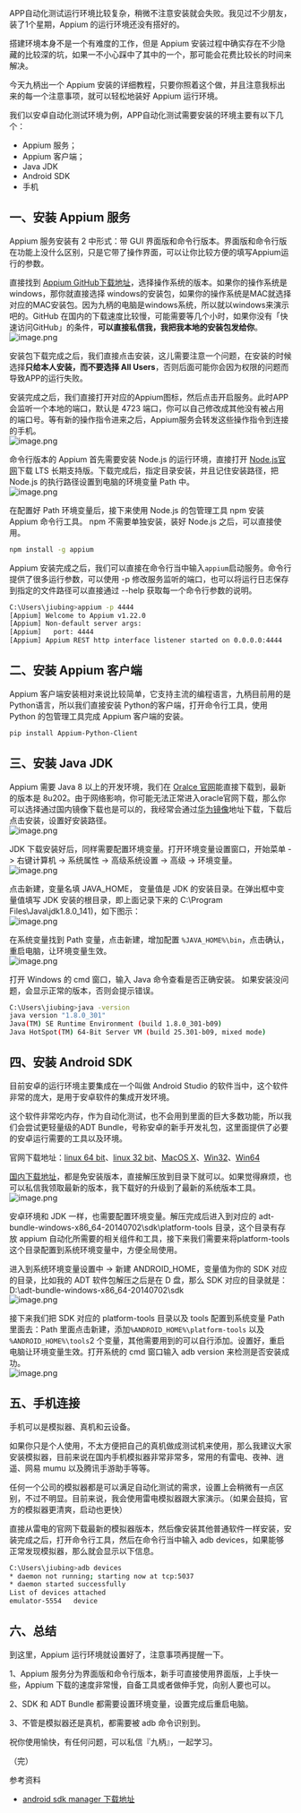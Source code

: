 APP自动化测试运行环境比较复杂，稍微不注意安装就会失败。我见过不少朋友，装了1个星期，Appium 的运行环境还没有搭好的。

搭建环境本身不是一个有难度的工作，但是 Appium 安装过程中确实存在不少隐藏的比较深的坑，如果一不小心踩中了其中的一个，那可能会花费比较长的时间来解决。

今天九柄出一个 Appium 安装的详细教程，只要你照着这个做，并且注意我标出来的每一个注意事项，就可以轻松地装好 Appium 运行环境。

我们以安卓自动化测试环境为例，APP自动化测试需要安装的环境主要有以下几个：

- Appium 服务；
- Appium 客户端；
- Java JDK
-  Android SDK
- 手机

<a name="P38g0"></a>
## 一、安装 Appium 服务

Appium 服务安装有 2 中形式：带 GUI 界面版和命令行版本。界面版和命令行版在功能上没什么区别，只是它带了操作界面，可以让你比较方便的填写Appium运行的参数。

直接找到 [Appium GitHub下载地址](https://github.com/appium/appium-desktop/releases)，选择操作系统的版本。如果你的操作系统是windows，那你就直接选择 windows的安装包，如果你的操作系统是MAC就选择对应的MAC安装包。因为九柄的电脑是windows系统，所以就以windows来演示吧的。GitHub 在国内的下载速度比较慢，可能需要等几个小时，如果你没有「快速访问GitHub」的条件，**可以直接私信我，我把我本地的安装包发给你**。<br />![image.png](https://cdn.nlark.com/yuque/0/2022/png/104618/1645884630717-d327422a-7bb8-4caa-be98-857a2253f798.png#clientId=ub0587c14-b074-4&crop=0&crop=0&crop=1&crop=1&from=paste&id=u30b2ea4f&margin=%5Bobject%20Object%5D&name=image.png&originHeight=731&originWidth=1053&originalType=binary&ratio=1&rotation=0&showTitle=true&size=69972&status=done&style=shadow&taskId=u76e9c239-530c-4d41-a79d-57ac9919d66&title=Appium%20%E4%B8%8B%E8%BD%BD%E7%95%8C%E9%9D%A2 "Appium 下载界面")

安装包下载完成之后，我们直接点击安装，这儿需要注意一个问题，在安装的时候选择**只给本人安装，而不要选择 All Users**，否则后面可能你会因为权限的问题而导致APP的运行失败。

安装完成之后，我们直接打开对应的Appium图标，然后点击开启服务。此时APP会监听一个本地的端口，默认是 4723 端口，你可以自己修改成其他没有被占用的端口号。等有新的操作指令进来之后，Appium服务会转发这些操作指令到连接的手机。<br />![image.png](https://cdn.nlark.com/yuque/0/2022/png/104618/1645887570481-b592b5f4-22ca-4144-bd11-2a07d91ed38a.png#clientId=ub0587c14-b074-4&crop=0&crop=0&crop=1&crop=1&from=paste&height=371&id=uaf4c5b3f&margin=%5Bobject%20Object%5D&name=image.png&originHeight=371&originWidth=794&originalType=binary&ratio=1&rotation=0&showTitle=true&size=28921&status=done&style=shadow&taskId=ub61236f2-0e1c-4985-923e-d30d1dd4a99&title=Appium%20%E5%90%AF%E5%8A%A8%E7%95%8C%E9%9D%A2&width=794 "Appium 启动界面")

命令行版本的 Appium 首先需要安装 Node.js 的运行环境，直接打开 [Node.js官网](https://nodejs.org/zh-cn/)下载 LTS 长期支持版。下载完成后，指定目录安装，并且记住安装路径，把 Node.js 的执行路径设置到电脑的环境变量 Path 中。<br />![image.png](https://cdn.nlark.com/yuque/0/2022/png/104618/1645887909695-47825aeb-333b-4b4c-87a2-90e9dab6b04e.png#clientId=ub0587c14-b074-4&crop=0&crop=0&crop=1&crop=1&from=paste&height=510&id=uf78950bd&margin=%5Bobject%20Object%5D&name=image.png&originHeight=510&originWidth=1061&originalType=binary&ratio=1&rotation=0&showTitle=true&size=75236&status=done&style=shadow&taskId=ubd6a1b19-ba66-4359-9d9f-457103cc97a&title=Node.js%20%E4%B8%8B%E8%BD%BD%E7%95%8C%E9%9D%A2&width=1061 "Node.js 下载界面")

在配置好 Path 环境变量后，接下来使用 Node.js 的包管理工具 npm 安装 Appium 命令行工具。 npm 不需要单独安装，装好 Node.js 之后，可以直接使用。
```bash
npm install -g appium
```

Appium 安装完成之后，我们可以直接在命令行当中输入`appium`启动服务。命令行提供了很多运行参数，可以使用 -p 修改服务监听的端口，也可以将运行日志保存到指定的文件路径可以直接通过 --help 获取每一个命令行参数的说明。
```bash
C:\Users\jiubing>appium -p 4444
[Appium] Welcome to Appium v1.22.0
[Appium] Non-default server args:
[Appium]   port: 4444
[Appium] Appium REST http interface listener started on 0.0.0.0:4444
```

<a name="fVEbG"></a>
## 二、安装 Appium 客户端

Appium 客户端安装相对来说比较简单，它支持主流的编程语言，九柄目前用的是Python语言，所以我们直接安装 Python的客户端，打开命令行工具，使用 Python 的包管理工具完成 Appium 客户端的安装。
```bash
pip install Appium-Python-Client
```

<a name="sfUBD"></a>
## 三、安装 Java JDK

Appium 需要 Java 8 以上的开发环境，我们在 [Oralce 官网](https://www.oracle.com/java/technologies/javase/javase8-archive-downloads.html)能直接下载到，最新的版本是 8u202。由于网络影响，你可能无法正常进入oracle官网下载，那么你可以选择通过国内镜像下载也是可以的，我经常会通过[华为镜像](https://mirrors.huaweicloud.com/java/jdk/8u202-b08/)地址下载，下载后点击安装，设置好安装路径。<br />![image.png](https://cdn.nlark.com/yuque/0/2022/png/104618/1645889729523-b42ec035-bf40-482c-a75f-f62eb726052f.png#clientId=uf8095ed9-fbcd-4&crop=0&crop=0&crop=1&crop=1&from=paste&height=345&id=ub472d777&margin=%5Bobject%20Object%5D&name=image.png&originHeight=345&originWidth=1178&originalType=binary&ratio=1&rotation=0&showTitle=true&size=51455&status=done&style=shadow&taskId=u86c0a184-3d0c-4fff-ac46-9f647700b9b&title=Java%20%E5%AE%98%E7%BD%91%E4%B8%8B%E8%BD%BD%E7%95%8C%E9%9D%A2&width=1178 "Java 官网下载界面")

JDK 下载安装好后，同样需要配置环境变量。打开环境变量设置窗口，开始菜单 -> 右键计算机 -> 系统属性 -> 高级系统设置 -> 高级  -> 环境变量。<br />![image.png](https://cdn.nlark.com/yuque/0/2022/png/104618/1645882039325-70606ccb-446b-4e87-b4de-897cc03aaca6.png#clientId=u462d509b-2ccd-4&crop=0&crop=0&crop=1&crop=1&from=paste&id=u8e2224c9&margin=%5Bobject%20Object%5D&name=image.png&originHeight=964&originWidth=973&originalType=url&ratio=1&rotation=0&showTitle=false&size=180644&status=done&style=shadow&taskId=u40d97767-56fb-4fd8-9d1b-f567aad6589&title=)

点击新建，变量名填 JAVA_HOME， 变量值是 JDK 的安装目录。在弹出框中变量值填写 JDK 安装的根目录，即上面记录下来的 C:\Program Files\Java\jdk1.8.0_141)，如下图示：<br />![image.png](https://cdn.nlark.com/yuque/0/2022/png/104618/1645882039510-28c35c70-27a0-4df8-aaa0-ee78d69e5e37.png#clientId=u462d509b-2ccd-4&crop=0&crop=0&crop=1&crop=1&from=paste&id=ua333b551&margin=%5Bobject%20Object%5D&name=image.png&originHeight=266&originWidth=1002&originalType=url&ratio=1&rotation=0&showTitle=false&size=44248&status=done&style=shadow&taskId=u85c1411b-ec3a-48a7-bd8f-0f9e3afa694&title=)

在系统变量找到 Path 变量，点击新建，增加配置 `%JAVA_HOME%\bin`，点击确认，重启电脑，让环境变量生效。<br />![image.png](https://cdn.nlark.com/yuque/0/2022/png/104618/1645891044356-8070f517-faa2-483e-b316-c7ec326a678f.png#clientId=u0ed8891e-84da-4&crop=0&crop=0&crop=1&crop=1&from=paste&height=346&id=ucda1e72e&margin=%5Bobject%20Object%5D&name=image.png&originHeight=346&originWidth=912&originalType=binary&ratio=1&rotation=0&showTitle=false&size=168092&status=done&style=shadow&taskId=u1e394fd3-c068-4186-96ff-1e0a38aab91&title=&width=912)

打开 Windows 的 cmd 窗口，输入 Java 命令查看是否正确安装。 如果安装没问题，会显示正常的版本，否则会提示错误。
```bash
C:\Users\jiubing>java -version
java version "1.8.0_301"
Java(TM) SE Runtime Environment (build 1.8.0_301-b09)
Java HotSpot(TM) 64-Bit Server VM (build 25.301-b09, mixed mode)
```

<a name="B2Ezy"></a>
## 四、安装 Android SDK

目前安卓的运行环境主要集成在一个叫做 Android Studio 的软件当中，这个软件非常的庞大，是用于安卓软件的集成开发环境。

这个软件非常吃内存，作为自动化测试，也不会用到里面的巨大多数功能，所以我们会尝试更轻量级的ADT Bundle，号称安卓的新手开发礼包，这里面提供了必要的安卓运行需要的工具以及环境。

官网下载地址：[linux 64 bit]()、[linux 32 bit](http://dl.google.com/android/adt/adt-bundle-linux-x86-20140702.zip)、[MacOS X](http://dl.google.com/android/adt/adt-bundle-mac-x86_64-20140702.zip)、[Win32](http://dl.google.com/android/adt/adt-bundle-windows-x86-20140702.zip)、[Win64](http://dl.google.com/android/adt/adt-bundle-windows-x86_64-20140702.zip)

[国内下载地址](https://www.androiddevtools.cn/)，都是免安装版本，直接解压放到目录下就可以。如果觉得麻烦，也可以私信我领取最新的版本，我下载好的升级到了最新的系统版本工具。![image.png](https://cdn.nlark.com/yuque/0/2022/png/104618/1645891863328-ca902a90-e598-4f3f-a145-71f46029bce7.png#clientId=u0ed8891e-84da-4&crop=0&crop=0&crop=1&crop=1&from=paste&height=269&id=uca57c525&margin=%5Bobject%20Object%5D&name=image.png&originHeight=269&originWidth=943&originalType=binary&ratio=1&rotation=0&showTitle=true&size=42877&status=done&style=shadow&taskId=u8e0deb95-7023-4a8c-acfa-844119b5d3f&title=ADT%20Bundle%20%E4%B8%8B%E8%BD%BD%E7%95%8C%E9%9D%A2&width=943 "ADT Bundle 下载界面")

安卓环境和 JDK 一样，也需要配置环境变量。解压完成后进入到对应的 adt-bundle-windows-x86_64-20140702\sdk\platform-tools 目录，这个目录有存放 appium 自动化所需要的相关组件和工具，接下来我们需要来将platform-tools这个目录配置到系统环境变量中，方便全局使用。

进入到系统环境变量设置中 -> 新建 ANDROID_HOME，变量值为你的 SDK 对应的目录，比如我的 ADT 软件包解压之后是在 D 盘，那么 SDK 对应的目录就是：D:\adt-bundle-windows-x86_64-20140702\sdk<br />![image.png](https://cdn.nlark.com/yuque/0/2022/png/104618/1645882041077-a44f7b5a-939e-44c3-a56d-3941c90e16cc.png#clientId=u462d509b-2ccd-4&crop=0&crop=0&crop=1&crop=1&from=paste&id=DWHDg&margin=%5Bobject%20Object%5D&name=image.png&originHeight=264&originWidth=1005&originalType=url&ratio=1&rotation=0&showTitle=false&size=43591&status=done&style=shadow&taskId=uff08bbe1-62bc-42c8-8980-0abe056cc26&title=)

接下来我们把 SDK 对应的 platform-tools 目录以及 tools 配置到系统变量 Path 里面去：Path 里面点击新建，添加`%ANDROID_HOME%\platform-tools` 以及 `%ANDROID_HOME%\tools`2 个变量，其他需要用到的可以自行添加。设置好，重启电脑让环境变量生效。打开系统的 cmd 窗口输入 adb version 来检测是否安装成功。<br />![image.png](https://cdn.nlark.com/yuque/0/2022/png/104618/1645892479512-f05066a3-3ef3-4d3a-b529-9010405b6d8a.png#clientId=u55608705-a8da-4&crop=0&crop=0&crop=1&crop=1&from=paste&height=370&id=u3dc807b1&margin=%5Bobject%20Object%5D&name=image.png&originHeight=370&originWidth=903&originalType=binary&ratio=1&rotation=0&showTitle=false&size=96235&status=done&style=shadow&taskId=u763472dc-1d0b-451b-8ea6-5c0e68f898f&title=&width=903)

<a name="mgCOc"></a>
## 五、手机连接

手机可以是模拟器、真机和云设备。

如果你只是个人使用，不太方便把自己的真机做成测试机来使用，那么我建议大家安装模拟器，目前来说在国内手机模拟器非常非常多，常用的有雷电、夜神、逍遥、网易 mumu 以及腾讯手游助手等等。

任何一个公司的模拟器都是可以满足自动化测试的需求，设置上会稍微有一点区别，不过不明显。目前来说，我会使用雷电模拟器跟大家演示。（如果会鼓捣，官方的模拟器更清爽，启动也更快）

直接从雷电的官网下载最新的模拟器版本，然后像安装其他普通软件一样安装，安装完成之后，打开命令行工具，然后在命令行当中输入 adb devices，如果能够正常发现模拟器，那么就会显示以下信息。
```bash
C:\Users\jiubing>adb devices
* daemon not running; starting now at tcp:5037
* daemon started successfully
List of devices attached
emulator-5554   device
```

<a name="s53cJ"></a>
## 六、总结

到这里，Appium 运行环境就设置好了，注意事项再提醒一下。

1、Appium 服务分为界面版和命令行版本，新手可直接使用界面版，上手快一些，Appium 下载的速度非常慢，自备工具或者做伸手党，向别人要也可以。

2、SDK 和 ADT Bundle 都需要设置环境变量，设置完成后重启电脑。

3、不管是模拟器还是真机，都需要被 adb 命令识别到。

祝你使用愉快，有任何问题，可以私信『九柄』，一起学习。

（完）

参考资料

- [android sdk manager 下载地址](https://androidsdkmanager.azurewebsites.net/)